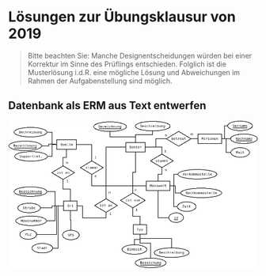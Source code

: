 Lösungen zur Übungsklausur von 2019
=============

> Bitte beachten Sie: Manche Designentscheidungen würden bei einer Korrektur im Sinne des Prüflings entschieden. Folglich ist die Musterlösung i.d.R. eine mögliche Lösung und Abweichungen im Rahmen der Aufgabenstellung sind möglich.

## Datenbank als ERM aus Text entwerfen

![!large](ER_Sensornetzwerk.png)